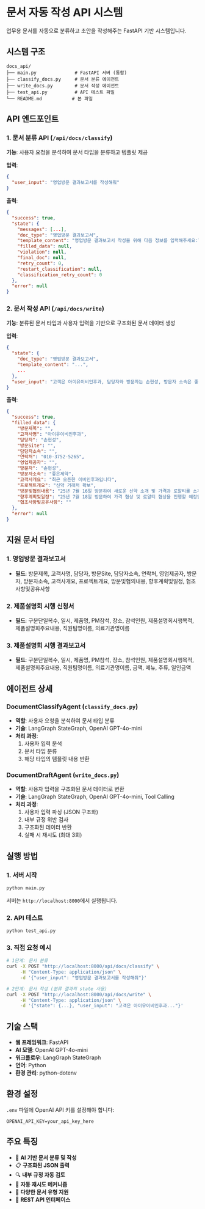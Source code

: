 # 문서 자동 작성 API 시스템

업무용 문서를 자동으로 분류하고 초안을 작성해주는 FastAPI 기반 시스템입니다.

## 시스템 구조

```
docs_api/
├── main.py              # FastAPI 서버 (통합)
├── classify_docs.py     # 문서 분류 에이전트
├── write_docs.py        # 문서 작성 에이전트
├── test_api.py          # API 테스트 파일
└── README.md           # 본 파일
```

## API 엔드포인트

### 1. 문서 분류 API (`/api/docs/classify`)

**기능**: 사용자 요청을 분석하여 문서 타입을 분류하고 템플릿 제공

**입력**:
```json
{
  "user_input": "영업방문 결과보고서를 작성해줘"
}
```

**출력**:
```json
{
  "success": true,
  "state": {
    "messages": [...],
    "doc_type": "영업방문 결과보고서",
    "template_content": "영업방문 결과보고서 작성을 위해 다음 정보를 입력해주세요:\n【기본 정보】\n- 방문 제목:\n- Client(고객사명):\n...",
    "filled_data": null,
    "violation": null,
    "final_doc": null,
    "retry_count": 0,
    "restart_classification": null,
    "classification_retry_count": 0
  },
  "error": null
}
```

### 2. 문서 작성 API (`/api/docs/write`)

**기능**: 분류된 문서 타입과 사용자 입력을 기반으로 구조화된 문서 데이터 생성

**입력**:
```json
{
  "state": {
    "doc_type": "영업방문 결과보고서",
    "template_content": "...",
    ...
  },
  "user_input": "고객은 아이유이비인후과, 담당자와 방문자는 손현성, 방문자 소속은 좋은제약이야. 연락처는 010-3752-5265이고..."
}
```

**출력**:
```json
{
  "success": true,
  "filled_data": {
    "방문제목": "",
    "고객사명": "아이유이비인후과",
    "담당자": "손현성",
    "방문Site": "",
    "담당자소속": "",
    "연락처": "010-3752-5265",
    "영업제공자": "",
    "방문자": "손현성",
    "방문자소속": "좋은제약",
    "고객사개요": "최근 오픈한 이비인후과입니다",
    "프로젝트개요": "신약 거래처 확보",
    "방문및협의내용": "25년 7월 16일 방문하여 새로운 신약 소개 및 가격과 로얄티를 소개하였습니다",
    "향후계획및일정": "25년 7월 18일 방문하여 가격 협상 및 로얄티 협상을 진행할 예정입니다",
    "협조사항및공유사항": ""
  },
  "error": null
}
```

## 지원 문서 타입

### 1. 영업방문 결과보고서
- **필드**: 방문제목, 고객사명, 담당자, 방문Site, 담당자소속, 연락처, 영업제공자, 방문자, 방문자소속, 고객사개요, 프로젝트개요, 방문및협의내용, 향후계획및일정, 협조사항및공유사항

### 2. 제품설명회 시행 신청서
- **필드**: 구분단일복수, 일시, 제품명, PM참석, 장소, 참석인원, 제품설명회시행목적, 제품설명회주요내용, 직원팀명이름, 의료기관명이름

### 3. 제품설명회 시행 결과보고서
- **필드**: 구분단일복수, 일시, 제품명, PM참석, 장소, 참석인원, 제품설명회시행목적, 제품설명회주요내용, 직원팀명이름, 의료기관명이름, 금액, 메뉴, 주류, 일인금액

## 에이전트 상세

### DocumentClassifyAgent (`classify_docs.py`)
- **역할**: 사용자 요청을 분석하여 문서 타입 분류
- **기술**: LangGraph StateGraph, OpenAI GPT-4o-mini
- **처리 과정**: 
  1. 사용자 입력 분석
  2. 문서 타입 분류
  3. 해당 타입의 템플릿 내용 반환

### DocumentDraftAgent (`write_docs.py`)
- **역할**: 사용자 입력을 구조화된 문서 데이터로 변환
- **기술**: LangGraph StateGraph, OpenAI GPT-4o-mini, Tool Calling
- **처리 과정**:
  1. 사용자 입력 파싱 (JSON 구조화)
  2. 내부 규정 위반 검사
  3. 구조화된 데이터 반환
  4. 실패 시 재시도 (최대 3회)

## 실행 방법

### 1. 서버 시작
```bash
python main.py
```
서버는 `http://localhost:8000`에서 실행됩니다.

### 2. API 테스트
```bash
python test_api.py
```

### 3. 직접 요청 예시
```bash
# 1단계: 문서 분류
curl -X POST "http://localhost:8000/api/docs/classify" \
     -H "Content-Type: application/json" \
     -d '{"user_input": "영업방문 결과보고서를 작성해줘"}'

# 2단계: 문서 작성 (분류 결과의 state 사용)
curl -X POST "http://localhost:8000/api/docs/write" \
     -H "Content-Type: application/json" \
     -d '{"state": {...}, "user_input": "고객은 아이유이비인후과..."}'
```

## 기술 스택

- **웹 프레임워크**: FastAPI
- **AI 모델**: OpenAI GPT-4o-mini
- **워크플로우**: LangGraph StateGraph
- **언어**: Python
- **환경 관리**: python-dotenv

## 환경 설정

`.env` 파일에 OpenAI API 키를 설정해야 합니다:
```
OPENAI_API_KEY=your_api_key_here
```

## 주요 특징

- 🤖 **AI 기반 문서 분류 및 작성**
- 📋 **구조화된 JSON 출력**
- 🔍 **내부 규정 자동 검토**
- 🔄 **자동 재시도 메커니즘**
- 📄 **다양한 문서 유형 지원**
- 🚀 **REST API 인터페이스**